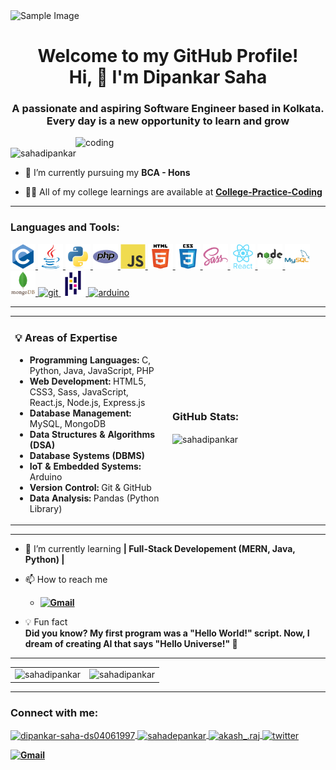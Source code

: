 <img src="https://user-images.githubusercontent.com/74038190/225813708-98b745f2-7d22-48cf-9150-083f1b00d6c9.gif" alt="Sample Image" width="1000" height="400">

<h1 align="center">Welcome to my GitHub Profile!<br>Hi, 👋 I'm Dipankar Saha</h1>
<h3 align="center">A passionate and aspiring Software Engineer based in Kolkata.<br>Every day is a new opportunity to learn and grow</h3>

<img align="right" alt="coding" width="400" src="https://user-images.githubusercontent.com/74038190/212749695-a6817c5a-a794-462b-afca-1b5ce7dd5e63.gif">

<p align="left">
  <img src="https://komarev.com/ghpvc/?username=sahadipankar&label=Profile%20views&color=0e75b6&style=flat" alt="sahadipankar" />
</p>

- 🔭 I’m currently pursuing my **BCA - Hons**

- 👨‍💻 All of my college learnings are available at [**College-Practice-Coding**](https://github.com/Sahadipankar/College-Practice-Coding)

<hr>

<h3 align="left">Languages and Tools:</h3>
<p align="left">
  
<!-- Languages -->
<a href="https://www.cprogramming.com/" target="_blank" rel="noreferrer">
  <img src="https://raw.githubusercontent.com/devicons/devicon/master/icons/c/c-original.svg" alt="c" width="40" height="40"/>
</a>
<a href="https://www.java.com" target="_blank" rel="noreferrer">
  <img src="https://raw.githubusercontent.com/devicons/devicon/master/icons/java/java-original.svg" alt="java" width="40" height="40"/>
</a>
<a href="https://www.python.org" target="_blank" rel="noreferrer">
  <img src="https://raw.githubusercontent.com/devicons/devicon/master/icons/python/python-original.svg" alt="python" width="40" height="40"/>
</a>
<a href="https://www.php.net/" target="_blank" rel="noreferrer">
  <img src="https://raw.githubusercontent.com/devicons/devicon/master/icons/php/php-original.svg" alt="php" width="40" height="40"/>
</a>
<a href="https://developer.mozilla.org/en-US/docs/Web/JavaScript" target="_blank" rel="noreferrer">
  <img src="https://raw.githubusercontent.com/devicons/devicon/master/icons/javascript/javascript-original.svg" alt="javascript" width="40" height="40"/>
</a>

<!-- Frontend -->
<a href="https://www.w3.org/html/" target="_blank" rel="noreferrer">
  <img src="https://raw.githubusercontent.com/devicons/devicon/master/icons/html5/html5-original-wordmark.svg" alt="html5" width="40" height="40"/>
</a>
<a href="https://www.w3schools.com/css/" target="_blank" rel="noreferrer">
  <img src="https://raw.githubusercontent.com/devicons/devicon/master/icons/css3/css3-original-wordmark.svg" alt="css3" width="40" height="40"/>
</a>
<a href="https://sass-lang.com" target="_blank" rel="noreferrer">
  <img src="https://raw.githubusercontent.com/devicons/devicon/master/icons/sass/sass-original.svg" alt="sass" width="40" height="40"/>
</a>
<a href="https://reactjs.org/" target="_blank" rel="noreferrer">
  <img src="https://raw.githubusercontent.com/devicons/devicon/master/icons/react/react-original-wordmark.svg" alt="react" width="40" height="40"/>
</a>

<!-- Backend -->
<a href="https://nodejs.org/" target="_blank" rel="noreferrer">
  <img src="https://raw.githubusercontent.com/devicons/devicon/master/icons/nodejs/nodejs-original-wordmark.svg" alt="nodejs" width="40" height="40"/>
</a>

<!-- Databases -->
<a href="https://www.mysql.com/" target="_blank" rel="noreferrer">
  <img src="https://raw.githubusercontent.com/devicons/devicon/master/icons/mysql/mysql-original-wordmark.svg" alt="mysql" width="40" height="40"/>
</a>
<a href="https://www.mongodb.com/" target="_blank" rel="noreferrer">
  <img src="https://raw.githubusercontent.com/devicons/devicon/master/icons/mongodb/mongodb-original-wordmark.svg" alt="mongodb" width="40" height="40"/>
</a>

<!-- Tools & Libraries -->
<a href="https://git-scm.com/" target="_blank" rel="noreferrer">
  <img src="https://www.vectorlogo.zone/logos/git-scm/git-scm-icon.svg" alt="git" width="40" height="40"/>
</a>
<a href="https://pandas.pydata.org/" target="_blank" rel="noreferrer">
  <img src="https://raw.githubusercontent.com/devicons/devicon/2ae2a900d2f041da66e950e4d48052658d850630/icons/pandas/pandas-original.svg" alt="pandas" width="40" height="40"/>
</a>

<!-- IoT -->
<a href="https://www.arduino.cc/" target="_blank" rel="noreferrer">
  <img src="https://cdn.worldvectorlogo.com/logos/arduino-1.svg" alt="arduino" width="40" height="40"/>
</a>
  
</p>

<hr>

<table width="100%" style="border-collapse: collapse; border: none;">
  <tr>
    <td width="50%" valign="top" style="border: none;">
<h3>💡 Areas of Expertise</h3>
    <ul>
      <li><strong>Programming Languages:</strong> C, Python, Java, JavaScript, PHP</li>
      <li><strong>Web Development:</strong> HTML5, CSS3, Sass, JavaScript, React.js, Node.js, Express.js</li>
      <li><strong>Database Management:</strong> MySQL, MongoDB</li>
      <li><strong>Data Structures & Algorithms (DSA)</strong></li>
      <li><strong>Database Systems (DBMS)</strong></li>
      <li><strong>IoT & Embedded Systems:</strong> Arduino</li>
      <li><strong>Version Control:</strong> Git & GitHub</li>
      <li><strong>Data Analysis:</strong> Pandas (Python Library)</li>
    </ul>
    </td>
    <td width="900" valign="center" style="border: none;">
      <h3>GitHub Stats:</h3>
      <img align="center" src="https://github-readme-stats.vercel.app/api/top-langs/?username=Sahadipankar&theme=radical&show_icons=true&hide_border=true&layout=compact" alt="sahadipankar" width="100%" style="border: none;" />
    </td>
  </tr>
</table>

<hr>

- 🌱 I’m currently learning **| Full-Stack Developement (MERN, Java, Python) |**

- 📫 How to reach me <br>

  -  **[![Gmail](https://img.shields.io/badge/-Gmail-c14438?style=flat&logo=Gmail&logoColor=white)](mailto:sahadepankar@gmail.com)**

- 💡 Fun fact<br>
  **Did you know? My first program was a "Hello World!" script. Now, I dream of creating AI that says "Hello Universe!" 🌌**

<hr>

<table width="100%" style="border-collapse: collapse; border: none;">
  <tr>
    <td width="50%" valign="top" style="border: none;">
      <img align="top" src="https://github-readme-stats.vercel.app/api?username=Sahadipankar&theme=radical&show_icons=true&hide_border=true&count_private=true" alt="sahadipankar" width="100%" style="border: none;" />
    </td>
    <td width="50%" valign="center" style="border: none;">
      <img align="top" src="https://github-readme-streak-stats.herokuapp.com/?user=Sahadipankar&theme=radical&hide_border=true" alt="sahadipankar" width="100%" style="border: none;" />
    </td>
  </tr>
</table>

<hr>

<h3 align="left">Connect with me:</h3>
<p align="left">
  <a href="https://www.linkedin.com/in/dipankar-saha-ds/" target="blank">
    <img align="center" src="https://raw.githubusercontent.com/rahuldkjain/github-profile-readme-generator/master/src/images/icons/Social/linked-in-alt.svg" alt="dipankar-saha-ds04061997" height="30" width="40" />
  </a>
  <a href="https://www.facebook.com/Sahadepankar" target="blank">
    <img align="center" src="https://raw.githubusercontent.com/rahuldkjain/github-profile-readme-generator/master/src/images/icons/Social/facebook.svg" alt="sahadepankar" height="30" width="40" />
  </a>
  <a href="https://instagram.com/akash_.raj" target="blank">
    <img align="center" src="https://raw.githubusercontent.com/rahuldkjain/github-profile-readme-generator/master/src/images/icons/Social/instagram.svg" alt="akash_.raj" height="30" width="40" />
  </a>
  <a href="https://x.com/SahaDipankar04" target="_blank">
    <img align="center" src="https://raw.githubusercontent.com/rahuldkjain/github-profile-readme-generator/master/src/images/icons/Social/twitter.svg" alt="twitter" height="30" width="40" />
  </a><br>
</p>

**[![Gmail](https://img.shields.io/badge/-Gmail-c14438?style=flat&logo=Gmail&logoColor=white)](mailto:sahadepankar@gmail.com)**
